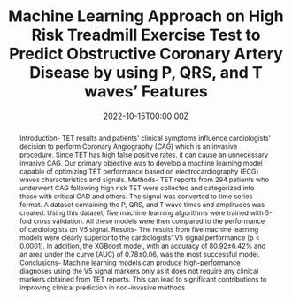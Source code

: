 ---
title: 'Machine Learning Approach on High Risk Treadmill Exercise Test to Predict Obstructive Coronary Artery Disease by using P, QRS, and T waves’ Features'

# Authors
# If you created a profile for a user (e.g. the default `admin` user), write the username (folder name) here
# and it will be replaced with their full name and linked to their profile.
authors:
  - Abdurrahim Yilmaz
  - Mert Ilker Hayiroglu
  - Serkan Salturk
  - Levent Pay
  - Ali Anil Demircali
  - Cahit Coskun
  - Rahmetullah Varol
  - Ozan Tezen
  - Semih Eren
  - Tugba Cetin
  - Ahmet Ilker Tekkesin
  - Huseyin Uvet

# Author notes (optional)
#author_notes:
#   - 'Equal contribution'
#   - 'Equal contribution'

date: '2022-10-15T00:00:00Z'
doi: 'https://doi.org/10.1111/myc.13498'

# Schedule page publish date (NOT publication's date).
publishDate: '2022-10-15T00:00:00Z'

# Publication type.
# Legend: 0 = Uncategorized; 1 = Conference paper; 2 = Journal article;
# 3 = Preprint / Working Paper; 4 = Report; 5 = Book; 6 = Book section;
# 7 = Thesis; 8 = Patent
publication_types: ['2']

# Publication name and optional abbreviated publication name.
publication: In *Current Problems in Cardiology*
publication_short: In *Current Problems in Cardiology*

abstract: Introduction- TET results and patients' clinical symptoms influence cardiologists' decision to perform Coronary Angiography (CAG) which is an invasive procedure. Since TET has high false positive rates, it can cause an unnecessary invasive CAG. Our primary objective was to develop a machine learning model capable of optimizing TET performance based on electrocardiography (ECG) waves characteristics and signals. Methods- TET reports from 294 patients who underwent CAG following high risk TET were collected and categorized into those with critical CAD and others. The signal was converted to time series format. A dataset containing the P, QRS, and T wave times and amplitudes was created. Using this dataset, five machine learning algorithms were trained with 5-fold cross validation. All these models were then compared to the performance of cardiologists on V5 signal. Results- The results from five machine learning models were clearly superior to the cardiologists' V5 signal performance (p < 0.0001). In addition, the XGBoost model, with an accuracy of 80.92±6.42% and an area under the curve (AUC) of 0.78±0.06, was the most successful model. Conclusions- Machine learning models can produce high-performance diagnoses using the V5 signal markers only as it does not require any clinical markers obtained from TET reports. This can lead to significant contributions to improving clinical prediction in non-invasive methods

# Summary. An optional shortened abstract.
#summary: Lorem ipsum dolor sit amet, consectetur adipiscing elit. Duis posuere tellus ac convallis placerat. Proin tincidunt magna sed ex sollicitudin condimentum.

tags: []

# Display this page in the Featured widget?
featured: true

# Custom links (uncomment lines below)
# links:
# - name: Custom Link
#   url: http://example.org

#url_pdf: ''
#url_code: 'https://github.com/wowchemy/wowchemy-hugo-themes'
#url_dataset: 'https://github.com/wowchemy/wowchemy-hugo-themes'
#url_poster: ''
#url_project: ''
#url_slides: ''
#url_source: 'https://github.com/wowchemy/wowchemy-hugo-themes'
#url_video: 'https://youtube.com'

# Featured image
# To use, add an image named `featured.jpg/png` to your page's folder.
image:
  caption: '**Samples**'
  focal_point: 'smart'
  preview_only: false

# Associated Projects (optional).
#   Associate this publication with one or more of your projects.
#   Simply enter your project's folder or file name without extension.
#   E.g. `internal-project` references `content/project/internal-project/index.md`.
#   Otherwise, set `projects: []`.
projects: []

# Slides (optional).
#   Associate this publication with Markdown slides.
#   Simply enter your slide deck's filename without extension.
#   E.g. `slides: "example"` references `content/slides/example/index.md`.
#   Otherwise, set `slides: ""`.
slides: example
---